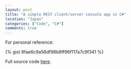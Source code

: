 ```yaml
---
layout: post
title: "A simple REST client/server console app in C#"
location: "Japan"
categories: ["Code", "C#"]
comments: true
---
```


For personal reference:

{% gist 8fae6c9a56df98b8ff96f117a7c9f341 %}

Full source code [here](https://github.com/flowerinthenight/win-restclientserver-console).
